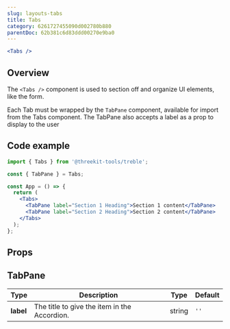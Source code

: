 ```yaml
---
slug: layouts-tabs
title: Tabs
category: 6261727455090d002780b880
parentDoc: 62b381c6d83ddd00270e9ba0
---
```


```jsx
<Tabs />
```

## Overview

The `<Tabs />` component is used to section off and organize UI elements, like the form.

Each Tab must be wrapped by the `TabPane` component, available for import from the Tabs component. The TabPane also accepts a label as a prop to display to the user

## Code example

```jsx
import { Tabs } from '@threekit-tools/treble';

const { TabPane } = Tabs;

const App = () => {
  return (
    <Tabs>
      <TabPane label="Section 1 Heading">Section 1 content</TabPane>
      <TabPane label="Section 2 Heading">Section 2 content</TabPane>
    </Tabs>
  );
};
```

## Props

## TabPane

| Type      | Description                                  | Type   | Default |
| --------- | -------------------------------------------- | ------ | ------- |
| **label** | The title to give the item in the Accordion. | string | `''`    |
